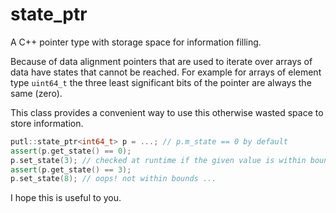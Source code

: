 # state_ptr
A C++ pointer type with storage space for information filling.

Because of data alignment pointers that are used to iterate over arrays of data have states that cannot be reached.
For example for arrays of element type `uint64_t` the three least significant bits of the pointer are always the same (zero).

This class provides a convenient way to use this otherwise wasted space to store information.

```c++
putl::state_ptr<int64_t> p = ...; // p.m_state == 0 by default
assert(p.get_state() == 0);
p.set_state(3); // checked at runtime if the given value is within bounds
assert(p.get_state() == 3);
p.set_state(8); // oops! not within bounds ...
```

I hope this is useful to you.
